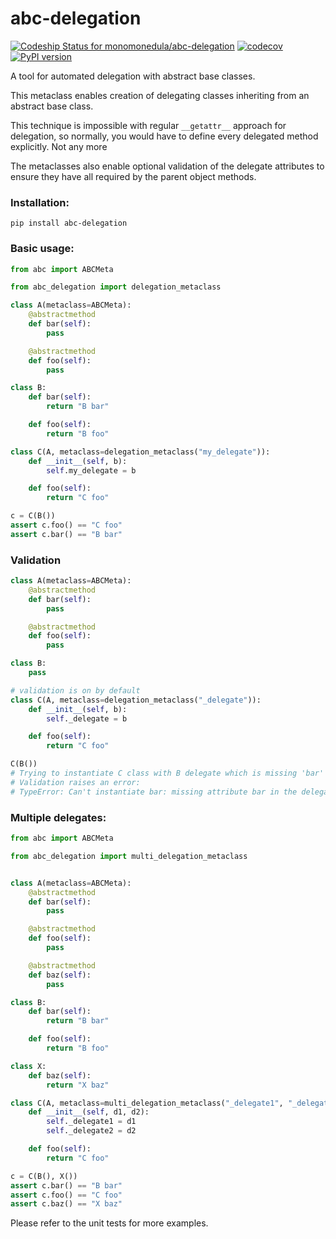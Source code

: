 # abc-delegation

[![Codeship Status for monomonedula/abc-delegation](https://app.codeship.com/projects/5be7b410-92cb-0138-678c-1680fac8559a/status?branch=master)](https://app.codeship.com/projects/400234)
[![codecov](https://codecov.io/gh/monomonedula/abc-delegation/branch/master/graph/badge.svg)](https://codecov.io/gh/monomonedula/abc-delegation)
[![PyPI version](https://badge.fury.io/py/abc-delegation.svg)](https://badge.fury.io/py/abc-delegation)

A tool for automated delegation with abstract base classes.

This metaclass enables creation of delegating classes 
inheriting from an abstract base class. 

This technique is impossible with regular `__getattr__` approach for delegation,
so normally, you would have to define every delegated method explicitly.
Not any more

The metaclasses also enable optional validation of the delegate attributes
to ensure they have all required by the parent object methods.

### Installation:
`pip install abc-delegation`


### Basic usage:
```python    
from abc import ABCMeta

from abc_delegation import delegation_metaclass

class A(metaclass=ABCMeta):
    @abstractmethod
    def bar(self):
        pass

    @abstractmethod
    def foo(self):
        pass

class B:
    def bar(self):
        return "B bar"

    def foo(self):
        return "B foo"

class C(A, metaclass=delegation_metaclass("my_delegate")):
    def __init__(self, b):
        self.my_delegate = b

    def foo(self):
        return "C foo"

c = C(B())
assert c.foo() == "C foo"
assert c.bar() == "B bar"
```

### Validation
```python
class A(metaclass=ABCMeta):
    @abstractmethod
    def bar(self):
        pass

    @abstractmethod
    def foo(self):
        pass

class B:
    pass

# validation is on by default
class C(A, metaclass=delegation_metaclass("_delegate")):
    def __init__(self, b):
        self._delegate = b

    def foo(self):
        return "C foo"

C(B())
# Trying to instantiate C class with B delegate which is missing 'bar' method
# Validation raises an error:
# TypeError: Can't instantiate bar: missing attribute bar in the delegate attribute _delegate
```


### Multiple delegates:
```python
from abc import ABCMeta

from abc_delegation import multi_delegation_metaclass


class A(metaclass=ABCMeta):
    @abstractmethod
    def bar(self):
        pass

    @abstractmethod
    def foo(self):
        pass

    @abstractmethod
    def baz(self):
        pass

class B:
    def bar(self):
        return "B bar"

    def foo(self):
        return "B foo"

class X:
    def baz(self):
        return "X baz"

class C(A, metaclass=multi_delegation_metaclass("_delegate1", "_delegate2")):
    def __init__(self, d1, d2):
        self._delegate1 = d1
        self._delegate2 = d2

    def foo(self):
        return "C foo"

c = C(B(), X())
assert c.bar() == "B bar"
assert c.foo() == "C foo"
assert c.baz() == "X baz"
```

Please refer to the unit tests for more examples.
